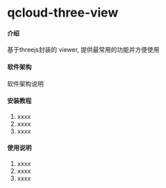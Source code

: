 # qcloud-three-view

#### 介绍
基于threejs封装的 viewer, 提供最常用的功能并方便使用

#### 软件架构
软件架构说明


#### 安装教程

1.  xxxx
2.  xxxx
3.  xxxx

#### 使用说明

1.  xxxx
2.  xxxx
3.  xxxx